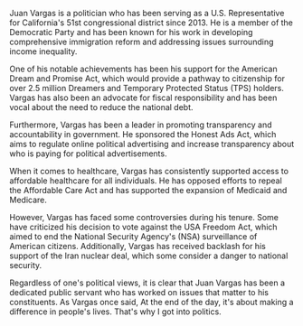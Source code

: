 Juan Vargas is a politician who has been serving as a U.S. Representative for California's 51st congressional district since 2013. He is a member of the Democratic Party and has been known for his work in developing comprehensive immigration reform and addressing issues surrounding income inequality.

One of his notable achievements has been his support for the American Dream and Promise Act, which would provide a pathway to citizenship for over 2.5 million Dreamers and Temporary Protected Status (TPS) holders. Vargas has also been an advocate for fiscal responsibility and has been vocal about the need to reduce the national debt.

Furthermore, Vargas has been a leader in promoting transparency and accountability in government. He sponsored the Honest Ads Act, which aims to regulate online political advertising and increase transparency about who is paying for political advertisements.

When it comes to healthcare, Vargas has consistently supported access to affordable healthcare for all individuals. He has opposed efforts to repeal the Affordable Care Act and has supported the expansion of Medicaid and Medicare.

However, Vargas has faced some controversies during his tenure. Some have criticized his decision to vote against the USA Freedom Act, which aimed to end the National Security Agency's (NSA) surveillance of American citizens. Additionally, Vargas has received backlash for his support of the Iran nuclear deal, which some consider a danger to national security.

Regardless of one's political views, it is clear that Juan Vargas has been a dedicated public servant who has worked on issues that matter to his constituents. As Vargas once said, At the end of the day, it's about making a difference in people's lives. That's why I got into politics.
